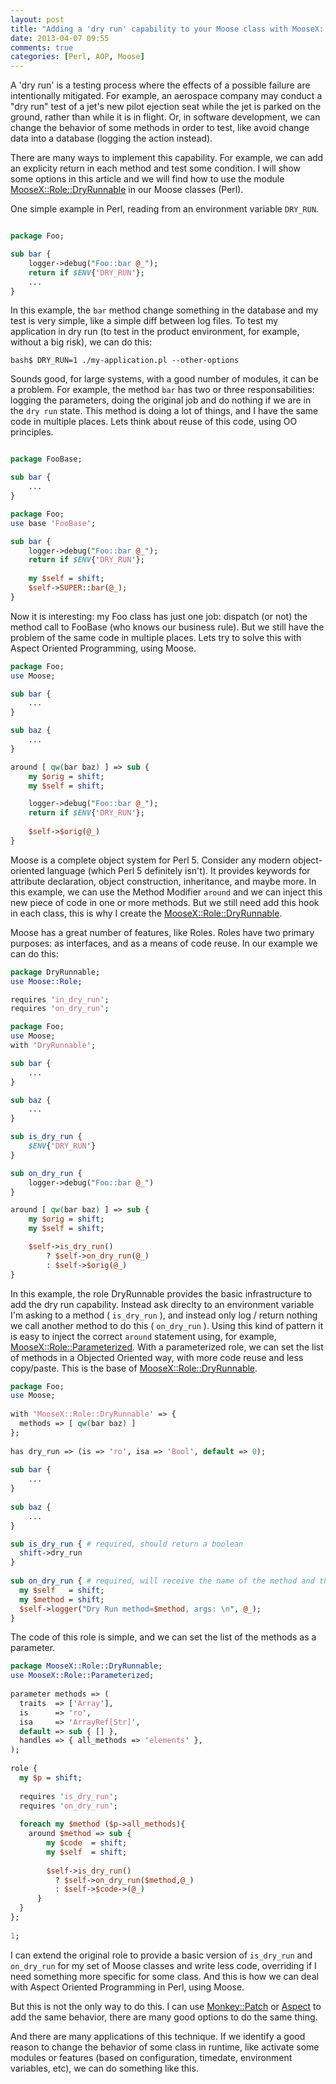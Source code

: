 ```yaml
---
layout: post
title: "Adding a 'dry run' capability to your Moose class with MooseX::Role::DryRunnable"
date: 2013-04-07 09:55
comments: true
categories: [Perl, AOP, Moose]
---
```


A 'dry run' is a testing process where the effects of a possible failure are intentionally mitigated. For example, an aerospace company may conduct a "dry run" test of a jet's new pilot ejection seat while the jet is parked on the ground, rather than while it is in flight. Or, in software development, we can change the behavior of some methods in order to test, like avoid change data into a database (logging the action instead).

There are many ways to implement this capability. For example, we can add an explicity return in each method and test some condition. I will show some options in this article and we will find how to use the module [MooseX::Role::DryRunnable](https://metacpan.org/module/MooseX::Role::DryRunnable) in our Moose classes (Perl).

One simple example in Perl, reading from an environment variable `DRY_RUN`.

```perl

package Foo;

sub bar {
	logger->debug("Foo::bar @_");
	return if $ENV{'DRY_RUN'};
	...
}
```

<!--more-->

In this example, the `bar` method change something in the database and my test is very simple, like a simple diff between log files. To test my application in dry run (to test in the product environment, for example, without a big risk), we can do this:

```
bash$ DRY_RUN=1 ./my-application.pl --other-options
```

Sounds good, for large systems, with a good number of modules, it can be a problem. For example, the method `bar` has two or three responsabilities: logging the parameters, doing the original job and do nothing if we are in the `dry run` state. This method is doing a lot of things, and I have the same code in multiple places. Lets think about reuse of this code, using OO principles.

```perl

package FooBase;

sub bar {
	...
}

package Foo;
use base 'FooBase';

sub bar {
	logger->debug("Foo::bar @_");
	return if $ENV{'DRY_RUN'};
	
	my $self = shift;
	$self->SUPER::bar(@_);
}
```

Now it is interesting: my Foo class has just one job: dispatch (or not) the method call to FooBase (who knows our business rule). But we still have the problem of the same code in multiple places. Lets try to solve this with Aspect Oriented Programming, using Moose.

```perl
package Foo;
use Moose;

sub bar {
	...
}

sub baz {
	...
}

around [ qw(bar baz) ] => sub {
	my $orig = shift;
    my $self = shift;

	logger->debug("Foo::bar @_");
	return if $ENV{'DRY_RUN'};
	
	$self->$orig(@_)
}
```

Moose is a complete object system for Perl 5. Consider any modern object-oriented language (which Perl 5 definitely isn't). It provides keywords for attribute declaration, object construction, inheritance, and maybe more. In this example, we can use the Method Modifier `around` and we can inject this new piece of code in one or more methods. But we still need add this hook in each class, this is why I create the [MooseX::Role::DryRunnable](https://metacpan.org/module/MooseX::Role::DryRunnable).

Moose has a great number of features, like Roles. Roles have two primary purposes: as interfaces, and as a means of code reuse. In our example we can do this:

```perl
package DryRunnable;
use Moose::Role;

requires 'in_dry_run';
requires 'on_dry_run';

package Foo;
use Moose;
with 'DryRunnable';

sub bar {
	...
}

sub baz {
	...
}

sub is_dry_run {
	$ENV{'DRY_RUN'}
}

sub on_dry_run {
	logger->debug("Foo::bar @_")
}

around [ qw(bar baz) ] => sub {
	my $orig = shift;
    my $self = shift;

	$self->is_dry_run()
		? $self->on_dry_run(@_)
		: $self->$orig(@_)
}
```

In this example, the role DryRunnable provides the basic infrastructure to add the dry run capability. Instead ask direclty to an environment variable I'm asking to a method ( `is_dry_run` ), and instead only log / return nothing we call another method to do this ( `on_dry_run` ). Using this kind of pattern it is easy to inject the correct `around` statement using, for example, [MooseX::Role::Parameterized](https://metacpan.org/module/MooseX::Role::Parameterized). With a parameterized role, we can set the list of methods in a Objected Oriented way, with more code reuse and less copy/paste. This is the base of [MooseX::Role::DryRunnable](https://metacpan.org/module/MooseX::Role::DryRunnable).

```perl
package Foo;
use Moose;
 
with 'MooseX::Role::DryRunnable' => { 
  methods => [ qw(bar baz) ]
};
 
has dry_run => (is => 'ro', isa => 'Bool', default => 0);
 
sub bar {
	...
}
 
sub baz {
	...
}

sub is_dry_run { # required, should return a boolean
  shift->dry_run
}
 
sub on_dry_run { # required, will receive the name of the method and the list of arguments
  my $self   = shift;
  my $method = shift;
  $self->logger("Dry Run method=$method, args: \n", @_);
}
```

The code of this role is simple, and we can set the list of the methods as a parameter.

```perl
package MooseX::Role::DryRunnable;
use MooseX::Role::Parameterized;
 
parameter methods => (
  traits  => ['Array'],
  is      => 'ro',
  isa     => 'ArrayRef[Str]',
  default => sub { [] },
  handles => { all_methods => 'elements' },
);
 
role {
  my $p = shift;
   
  requires 'is_dry_run';
  requires 'on_dry_run';
   
  foreach my $method ($p->all_methods){
    around $method => sub { 
        my $code  = shift;
        my $self  = shift;
 
        $self->is_dry_run() 
          ? $self->on_dry_run($method,@_) 
          : $self->$code->(@_)  
      }
  }
};
 
1;
```

I can extend the original role to provide a basic version of `is_dry_run` and `on_dry_run` for my set of Moose classes and write less code, overriding if I need something more specific for some class. And this is how we can deal with Aspect Oriented Programming in Perl, using Moose.

But this is not the only way to do this. I can use [Monkey::Patch](https://metacpan.org/module/Monkey::Patch) or  [Aspect](https://metacpan.org/module/Aspect) to add the same behavior, there are many good options to do the same thing. 

And there are many applications of this technique. If we identify a good reason to change the behavior of some class in runtime, like activate some modules or features (based on configuration, timedate, environment variables, etc), we can do something like this.